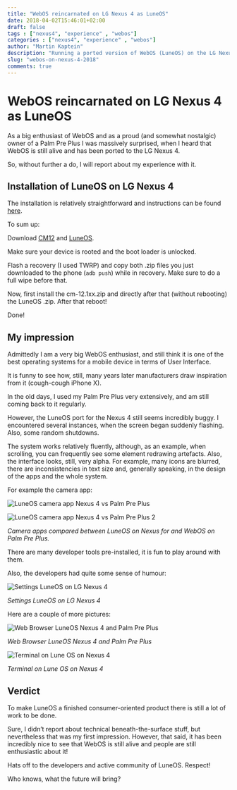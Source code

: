 ```yaml
---
title: "WebOS reincarnated on LG Nexus 4 as LuneOS"
date: 2018-04-02T15:46:01+02:00
draft: false
tags : ["nexus4", "experience" , "webos"]
categories : ["nexus4", "experience" , "webos"]
author: "Martin Kaptein"
description: "Running a ported version of WebOS (LuneOS) on the LG Nexus 4. Installation instructions, comparison with Palm Pre Plus and my impressions."
slug: "webos-on-nexus-4-2018"
comments: true
---
```


# WebOS reincarnated on LG Nexus 4 as LuneOS

As a big enthusiast of WebOS and as a proud (and somewhat nostalgic) owner of a Palm Pre Plus I was massively surprised, when I heard that WebOS is still alive and has been ported to the LG Nexus 4.

So, without further a do, I will report about my experience with it.

## Installation of LuneOS on LG Nexus 4

The installation is relatively straightforward and instructions can be found [here](http://webos-ports.org/wiki/Mako_Info).

To sum up:

Download [CM12](https://www.androidfilehost.com/?fid=457095661767139495) and [LuneOS](http://build.webos-ports.org/releases/decaf/images/mako/).

Make sure your device is rooted and the boot loader is unlocked.
 
Flash a recovery (I used TWRP) and copy both .zip files you just downloaded to the phone (`adb push`) while in recovery.
Make sure to do a full wipe before that.

Now, first install the cm-12.1xx.zip and directly after that (without rebooting) the LuneOS .zip. After that reboot!

Done!

## My impression

Admittedly I am a very big WebOS enthusiast, and still think it is one of the best operating systems for a mobile device in terms of User Interface. 

It is funny to see how, still, many years later manufacturers draw inspiration from it (cough-cough iPhone X).

In the old days, I used my Palm Pre Plus very extensively, and am still coming back to it regularly.

However, the LuneOS port for the Nexus 4 still seems incredibly buggy. I encountered several instances, when the screen began suddenly flashing. Also, some random shutdowns.

The system works relatively fluently, although, as an example, when scrolling, you can frequently see some element redrawing artefacts. 
Also, the interface looks, still, very alpha. For example, many icons are blurred, there are inconsistencies in text size and, generally speaking, in the design of the apps and the whole system.

For example the camera app:

![LuneOS camera app Nexus 4 vs Palm Pre Plus](/images/blog/luneos-camera-1.jpg)

![LuneOS camera app Nexus 4 vs Palm Pre Plus 2](/images/blog/luneos-camera-2.jpg)

*Camera apps compared between LuneOS on Nexus for and WebOS on Palm Pre Plus.*

There are many developer tools pre-installed, it is fun to play around with them.

Also, the developers had quite some sense of humour:

![Settings LuneOS on LG Nexus 4](/images/blog/luneos-dev-humour.jpg)

*Settings LuneOS on LG Nexus 4*

Here are a couple of more pictures:

![Web Browser LuneOS Nexus 4 and Palm Pre Plus](/images/blog/luneos-browser.jpg)

*Web Browser LuneOS Nexus 4 and Palm Pre Plus*

![Terminal on Lune OS on Nexus 4](/images/blog/luneos-terminal.jpg)

*Terminal on Lune OS on Nexus 4*

## Verdict

To make LuneOS a finished consumer-oriented product there is still a lot of work to be done.

Sure, I didn’t report about technical beneath-the-surface stuff, but nevertheless that was my first impression.
However, that said, it has been incredibly nice to see that WebOS is still alive and people are still enthusiastic about it!

Hats off to the developers and active community of LuneOS. Respect!

Who knows, what the future will bring?